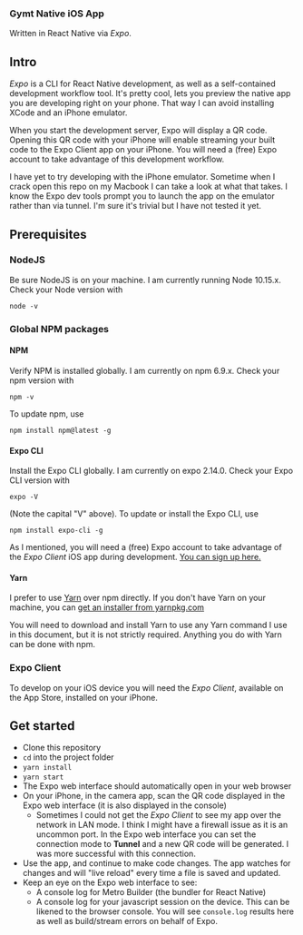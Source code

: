 ### Gymt Native iOS App

Written in React Native via _Expo_.

## Intro

_Expo_ is a CLI for React Native development, as well as a self-contained development workflow tool. It's pretty cool, lets you preview the native app you are developing right on your phone. That way I can avoid installing XCode and an iPhone emulator. 

When you start the development server, Expo will display a QR code. Opening this QR code with your iPhone will enable streaming your built code to the Expo Client app on your iPhone. You will need a (free) Expo account to take advantage of this development workflow.

I have yet to try developing with the iPhone emulator. Sometime when I crack open this repo on my Macbook I can take a look at what that takes. I know the Expo dev tools prompt you to launch the app on the emulator rather than via tunnel. I'm sure it's trivial but I have not tested it yet.

## Prerequisites

### NodeJS
Be sure NodeJS is on your machine. I am currently running Node 10.15.x.
Check your Node version with
```
node -v
```

### Global NPM packages
#### NPM

Verify NPM is installed globally. I am currently on npm 6.9.x.
Check your npm version with
```
npm -v
```
To update npm, use
```
npm install npm@latest -g
```

#### Expo CLI

Install the Expo CLI globally. I am currently on expo 2.14.0.
Check your Expo CLI version with
```
expo -V
```
(Note the capital "V" above). To update or install the Expo CLI, use
```
npm install expo-cli -g
```

As I mentioned, you will need a (free) Expo account to take advantage of the _Expo Client_ iOS app during development. [You can sign up here.](https://expo.io/signup)

#### Yarn

I prefer to use [Yarn](https://yarnpkg.com) over npm directly. If you don't have Yarn on your machine, you can [get an installer from yarnpkg.com](https://yarnpkg.com/en/docs/install#windows-stable)

You will need to download and install Yarn to use any Yarn command I use in this document, but it is not strictly required. Anything you do with Yarn can be done with npm.

### Expo Client
To develop on your iOS device you will need the _Expo Client_, available on the App Store, installed on your iPhone.

## Get started

* Clone this repository
* `cd` into the project folder
* `yarn install`
* `yarn start`
* The Expo web interface should automatically open in your web browser
* On your iPhone, in the camera app, scan the QR code displayed in the Expo web interface (it is also displayed in the console)
    * Sometimes I could not get the _Expo Client_ to see my app over the network in LAN mode. I think I might have a firewall issue as it is an uncommon port. In the Expo web interface you can set the connection mode to **Tunnel** and a new QR code will be generated. I was more successful with this connection.
* Use the app, and continue to make code changes. The app watches for changes and will "live reload" every time a file is saved and updated. 
* Keep an eye on the Expo web interface to see:
    * A console log for Metro Builder (the bundler for React Native)
    * A console log for your javascript session on the device. This can be likened to the browser console. You will see `console.log` results here as well as build/stream errors on behalf of Expo.